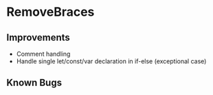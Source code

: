 # RemoveBraces

## Improvements
* Comment handling
* Handle single let/const/var declaration in if-else (exceptional case)

## Known Bugs
